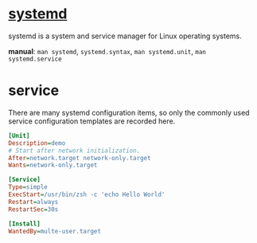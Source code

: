 # [systemd](https://en.wikipedia.org/wiki/Systemd)

systemd is a system and service manager for Linux operating systems.

**manual**: `man systemd`,  `systemd.syntax`, `man systemd.unit`, `man systemd.service`

# service

There are many systemd configuration items, so only the commonly used service configuration templates are recorded here.

```ini
[Unit]
Description=demo
# Start after network initialization.
After=network.target network-only.target
Wants=network-only.target

[Service]
Type=simple
ExecStart=/usr/bin/zsh -c 'echo Hello World'
Restart=always
RestartSec=30s

[Install]
WantedBy=multe-user.target
```

